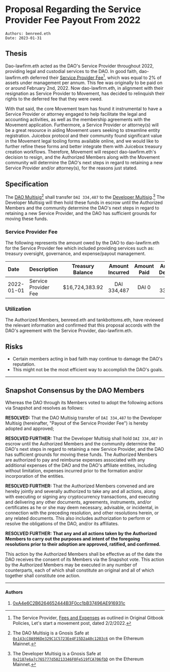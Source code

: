 # Proposal Regarding the Service Provider Fee Payout From 2022

```
Authors: benreed.eth
Date: 2023-01-31
```

## Thesis

Dao-lawfirm.eth acted as the DAO's Service Provider throughout 2022, providing legal and custodial services to the DAO. In good faith, dao-lawfirm.eth deferred their [Service Provider Fee](https://move.xyz/daolabs/policies/gitbook/README.md#fees-and-expenses)[^1], which was equal to 2% of assets under management per annum. This fee was originally to be paid on or around February 2nd, 2022. Now dao-lawfirm.eth, in alignment with their resignation as Service Provider to Movement, has decided to relinquish their rights to the deferred fee that they were owed.

With that said, the core Movement team has found it instrumental to have a Service Provider or attorney engaged to help facilitate the legal and accounting activities, as well as the membership agreements with the Movement application. Furthermore, a Service Provider or attorney(s) will be a great resource in aiding Movement users seeking to streamline entity registration. Juicebox protocol and their community found significant value in the Movement legal tooling forms available online, and we would like to further refine these forms and better integrate them with Juicebox treasury creation workflows. Therefore, Movement will respect dao-lawfirm.eth's decision to resign, and the Authorized Members along with the Movement community will determine the DAO's next steps in regard to retaining a new Service Provider and/or attorney(s), for the reasons just stated.

## Specification

The [DAO Multisig](https://move.xyz/daolabs/daos/move/governance/multisig.md)[^2] shall transfer `DAI 334,487` to the [Developer Multisig](https://etherscan.io/address/0x2187e6a7c765777d50213346F0Fe519fCA706fbD).[^3] The Developer Multisig will then hold these funds in escrow until the Authorized Members and the community determine the DAO's next steps in regard to retaining a new Service Provider, and the DAO has sufficient grounds for moving these funds.

### Service Provider Fee

The following represents the amount owed by the DAO to dao-lawfirm.eth for the Service Provider fee which included providing services such as: treasury oversight, governance, and expense/payout management.

| Date       | Description          | Treasury Balance | Amount Incurred | Amount Paid | Amount Deferred |
| :--------- | :------------------- | :--------------: | :-------------: | :---------: | :-------------: |
| 2022-01-01 | Service Provider Fee |  $16,724,383.92  |   DAI 334,487   |    DAI 0    |   DAI 334,487   |

### Utilization

The Authorized Members, benreed.eth and tankbottoms.eth, have reviewed the relevant information and confirmed that this proposal accords with the DAO's agreement with the Service Provider, dao-lawfirm.eth.

## Risks

- Certain members acting in bad faith may continue to damage the DAO's reputation.
- This might not be the most efficient way to accomplish the DAO's goals.

---

## Snapshot Consensus by the DAO Members

Whereas the DAO through its Members voted to adopt the following actions via Snapshot and resolves as follows:

**RESOLVED:** That the DAO Multisig transfer of `DAI 334,487` to the Developer Multisig (hereinafter, "Payout of the Service Provider Fee") is hereby adopted and approved;

**RESOLVED FURTHER:** That the Developer Multisig shall hold `DAI 334,487` in escrow until the Authorized Members and the community determine the DAO's next steps in regard to retaining a new Service Provider, and the DAO has sufficient grounds for moving these funds. The Authorized Members are authorized to pay and reimburse expenses associated with any additional expenses of the DAO and the DAO's affiliate entities, including without limitation, expenses incurred prior to the formation and/or incorporation of the entities.

**RESOLVED FURTHER:** That the Authorized Members convened and are hereby jointly and severally authorized to take any and all actions, along with executing or signing any cryptocurrency transactions, and executing and delivering any other documents, agreements, instruments, and/or certificates as he or she may deem necessary, advisable, or incidental, in connection with the preceding resolution, and other resolutions herein, or any related documents. This also includes authorization to perform or resolve the obligations of the DAO, and/or its affiliates.

**RESOLVED FURTHER:** **That any and all actions taken by the Authorized Members to carry out the purposes and intent of the foregoing resolutions prior to their adoption are approved, ratified, and confirmed.**

This action by the Authorized Members shall be effective as of the date the DAO receives the consent of its Members via the Snapshot vote. This action by the Authorized Members may be executed in any number of counterparts, each of which shall constitute an original and all of which together shall constitute one action.

---

#### Authors

1. [0xA4e6C2B6264652444B3F0cc1bB37496AE916931c](https://etherscan.io/address/0xA4e6C2B6264652444B3F0cc1bB37496AE916931c)

[^1]: The Service Provider, [Fees and Expenses](https://move.xyz/daolabs/policies/gitbook/README.md#fees-and-expenses) as outlined in Original Gitbook Policies, Let's start a movement post, dated 2/2/2022.
[^2]: The DAO Multisig is a Gnosis Safe at [`0x143cC0A996De329C1C5723Ee4F15D2a40c1203c6`](https://etherscan.io/address/0x143cC0A996De329C1C5723Ee4F15D2a40c1203c6) on the Ethereum Mainnet.
[^3]: The Developer Multisig is a Gnosis Safe at [`0x2187e6a7c765777d50213346F0Fe519fCA706fbD`](https://etherscan.io/address/0x2187e6a7c765777d50213346F0Fe519fCA706fbD) on the Ethereum Mainnet.
